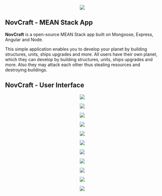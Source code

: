 <p align="center"><a href="http://academy.telerik.com/"><img src="https://raw.github.com/flextry/Telerik-Academy/master/Programming%20with%20C%23/Codes/Other/Telerik.png" /></a></p>

## NovCraft - MEAN Stack App

**NovCraft** is a open-source MEAN Stack app built on Mongoose, Express, Angular and Node.

This simple application enables you to develop your planet by building structures, units, ships upgrades and more. 
All users have their own planet, which they can develop by building structures, units, ships upgrades and more.
Also they may attack each other thus stealing resources and destroying buildings.

## NovCraft - User Interface
<p align="center"><img src="https://raw.githubusercontent.com/fast4y/NovCraft/master/images/1.jpg" /></p>
<p align="center"><img src="https://raw.githubusercontent.com/fast4y/NovCraft/master/images/2.jpg" /></p>
<p align="center"><img src="https://raw.githubusercontent.com/fast4y/NovCraft/master/images/3.jpg" /></p>
<p align="center"><img src="https://raw.githubusercontent.com/fast4y/NovCraft/master/images/4.jpg" /></p>
<p align="center"><img src="https://raw.githubusercontent.com/fast4y/NovCraft/master/images/5.jpg" /></p>
<p align="center"><img src="https://raw.githubusercontent.com/fast4y/NovCraft/master/images/6.jpg" /></p>
<p align="center"><img src="https://raw.githubusercontent.com/fast4y/NovCraft/master/images/7.jpg" /></p>
<p align="center"><img src="https://raw.githubusercontent.com/fast4y/NovCraft/master/images/8.jpg" /></p>
<p align="center"><img src="https://raw.githubusercontent.com/fast4y/NovCraft/master/images/9.jpg" /></p>
<p align="center"><img src="https://raw.githubusercontent.com/fast4y/NovCraft/master/images/10.jpg" /></p>
<p align="center"><img src="https://raw.githubusercontent.com/fast4y/NovCraft/master/images/11.jpg" /></p>
